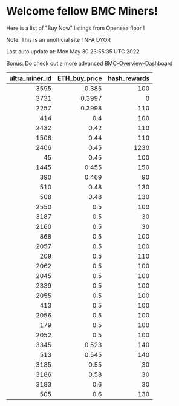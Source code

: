 # Welcome fellow BMC Miners!
Here is a list of "Buy Now" listings from Opensea floor !

Note: This is an unofficial site ! NFA DYOR

Last auto update at: Mon May 30 23:55:35 UTC 2022

Bonus: Do check out a more advanced [BMC-Overview-Dashboard](https://dune.com/defifunk/BMC-Overview-Dashboard)


|   ultra_miner_id |   ETH_buy_price |   hash_rewards |
|-----------------:|----------------:|---------------:|
|             3595 |          0.385  |            100 |
|             3731 |          0.3997 |              0 |
|             2257 |          0.3998 |            110 |
|              414 |          0.4    |            100 |
|             2432 |          0.42   |            110 |
|             1506 |          0.44   |            110 |
|             2406 |          0.45   |           1230 |
|               45 |          0.45   |            100 |
|             1445 |          0.455  |            150 |
|              390 |          0.469  |             90 |
|              510 |          0.48   |            130 |
|              508 |          0.48   |            130 |
|             2550 |          0.5    |            100 |
|             3187 |          0.5    |             30 |
|             2160 |          0.5    |             30 |
|              868 |          0.5    |            100 |
|             2057 |          0.5    |            100 |
|              209 |          0.5    |            110 |
|             2062 |          0.5    |            100 |
|             2045 |          0.5    |            100 |
|             2339 |          0.5    |            100 |
|             2055 |          0.5    |            100 |
|              413 |          0.5    |            100 |
|             2056 |          0.5    |            100 |
|              179 |          0.5    |            100 |
|             2052 |          0.5    |            100 |
|             3345 |          0.523  |            140 |
|              513 |          0.545  |            140 |
|             3185 |          0.55   |             30 |
|             3186 |          0.58   |             30 |
|             3183 |          0.6    |             30 |
|              505 |          0.6    |            130 |